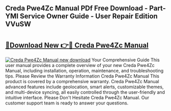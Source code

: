 ## Creda Pwe4Zc Manual PDf Free Download - Part-YMl Service Owner Guide - User Repair Edition VVuSW

# <h2><a href="http://cf26510.oget.top/?id=Creda+Pwe4Zc+Manual">🔗Download New 👉🔴 Creda Pwe4Zc Manual</a></h2>

[![Creda Pwe4Zc Manual new download](https://i.imgur.com/5g1atiW.png)](http://cf26510.oget.top/?id=Creda+Pwe4Zc+Manual)
Your Comprehensive Guide This user manual provides a complete overview of your new Creda Pwe4Zc Manual, including installation, operation, maintenance, and troubleshooting tips. Please Review the Warranty Information Creda Pwe4Zc Manual This product is covered by a comprehensive warranty. Creda Pwe4Zc Manual advanced features include geolocation, smart alerts, customizable themes, and multi-device syncing, all easily controlled through the user-friendly and intuitive interface. Please Don't Hesitate Creda Pwe4Zc Manual. Our customer support team is ready to answer your questions.
